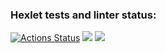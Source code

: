 ### Hexlet tests and linter status:
[![Actions Status](https://github.com/jull-nevinskaya/qa-auto-engineer-javascript-project-87/actions/workflows/hexlet-check.yml/badge.svg)](https://github.com/jull-nevinskaya/qa-auto-engineer-javascript-project-87/actions)
<a href="https://codeclimate.com/github/jull-nevinskaya/qa-auto-engineer-javascript-project-87/maintainability"><img src="https://api.codeclimate.com/v1/badges/0a94335871567dedd560/maintainability" /></a>
<a href="https://codeclimate.com/github/jull-nevinskaya/qa-auto-engineer-javascript-project-87/test_coverage"><img src="https://api.codeclimate.com/v1/badges/0a94335871567dedd560/test_coverage" /></a>
